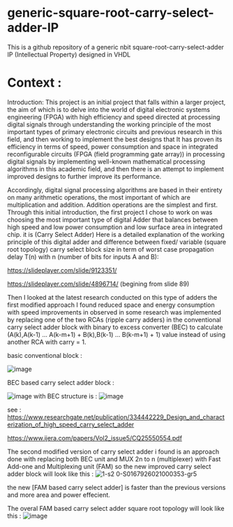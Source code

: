 # generic-square-root-carry-select-adder-IP
This is a github repository of a generic nbit square-root-carry-select-adder IP (Intellectual Property) designed in VHDL
# Context :
Introduction: This project is an initial project that falls within a larger project, the aim of which is to delve into the world of digital electronic systems engineering (FPGA) with high efficiency and speed directed at processing digital signals through understanding the working principle of the most important types of primary electronic circuits and previous research in this field, and then working to implement the best designs that It has proven its efficiency in terms of speed, power consumption and space in integrated reconfigurable circuits (FPGA (field programming gate array)) in processing digital signals by implementing well-known mathematical processing algorithms in this academic field, and then there is an attempt to implement improved designs to further improve its performance.

Accordingly, digital signal processing algorithms are based in their entirety on many arithmetic operations, the most important of which are multiplication and addition. Addition operations are the simplest and first. Through this initial introduction, the first project I chose to work on was choosing the most important type of digital Adder that balances between high speed and low power consumption and low surface area in integrated chip.
it is (Carry Select Adder)
Here is a detailed explanation of the working principle of this digital adder and difference between fixed/ variable (square root topology) carry select block size in term of worst case propagation delay T(n) with n (number of bits for inputs A and B):

https://slideplayer.com/slide/9123351/

https://slideplayer.com/slide/4896714/ (begining from slide 89)

Then I looked at the latest research conducted on this type of adders the first modified approach I found reduced space and energy consumption with speed improvements in observed in some research was implemented by replacing one of the two RCAs (ripple carry adders) in the conventional carry select adder block with binary to excess converter (BEC) to calculate 
(A(k),A(k-1) ... A(k-m+1) + B(k),B(k-1) ... B(k-m+1) + 1) value instead of using another RCA with carry = 1.

basic conventional block : 

![image](https://github.com/Fouad1999Elkhiati/generic-square-root-carry-select-adder-IP/assets/160315289/daba019c-01a6-43a3-8ca6-9f9d589a739c)

BEC based carry select adder block : 

![image](https://github.com/Fouad1999Elkhiati/generic-square-root-carry-select-adder-IP/assets/160315289/63d93f0c-b96f-40dc-ae10-f6ac8389055f)
with BEC structure is : 
![image](https://github.com/Fouad1999Elkhiati/generic-square-root-carry-select-adder-IP/assets/160315289/1f1ce7dc-ce13-4efe-8e8b-ecbb614ccb29)



see : https://www.researchgate.net/publication/334442229_Design_and_characterization_of_high_speed_carry_select_adder

https://www.ijera.com/papers/Vol2_issue5/CQ25550554.pdf

The second modified version of carry select adder i found is an approach done with replacing both BEC unit and MUX 2n to n (multiplexer) with Fast Add-one and Multiplexing unit (FAM)
so the new improved carry select adder block will look like this : 
![1-s2 0-S0167926021000353-gr5](https://github.com/Fouad1999Elkhiati/generic-square-root-carry-select-adder-IP/assets/160315289/fba82273-adb7-4503-b54a-170099fdb18e)

the new [FAM based carry select adder] is faster than the previous versions and more area and power effecient.

The overal FAM based carry select adder square root topology will look like this : 
![image](https://github.com/Fouad1999Elkhiati/generic-square-root-carry-select-adder-IP/assets/160315289/1766531e-3860-4023-94f0-c6201f97e844)


